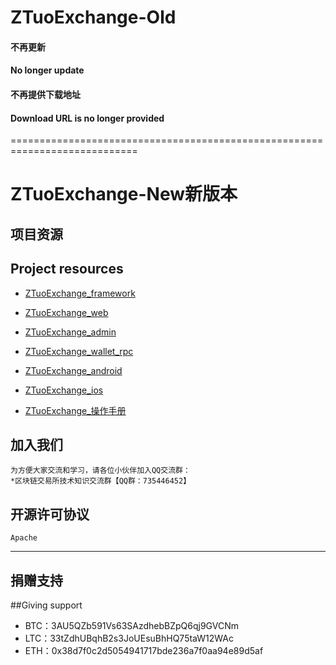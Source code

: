 # ZTuoExchange-Old

#### 不再更新
#### No longer update
#### 不再提供下载地址
#### Download URL is no longer provided
============================================================================

# ZTuoExchange-New新版本
## 项目资源
## Project resources
- [ZTuoExchange_framework](https://github.com/xunibidev/ZTuoExchange_framework)

- [ZTuoExchange_web](https://github.com/xunibidev/ZTuoExchange_web)

- [ZTuoExchange_admin](https://github.com/xunibidev/ZTuoExchange_admin)

- [ZTuoExchange_wallet_rpc](https://github.com/xunibidev/ZTuoExchange_wallet_rpc)

- [ZTuoExchange_android](https://github.com/xunibidev/ZTuoExchange_android)

- [ZTuoExchange_ios](https://github.com/xunibidev/ZTuoExchange_ios)

- [ZTuoExchange_操作手册](https://github.com/xunibidev/ZTuoExchange_caozuoshouce)

## 加入我们
    为方便大家交流和学习，请各位小伙伴加入QQ交流群：
    *区块链交易所技术知识交流群【QQ群：735446452】
## 开源许可协议
    Apache
---

## 捐赠支持
##Giving support

- BTC：3AU5QZb591Vs63SAzdhebBZpQ6qj9GVCNm
- LTC：33tZdhUBqhB2s3JoUEsuBhHQ75taW12WAc
- ETH：0x38d7f0c2d5054941717bde236a7f0aa94e89d5af
